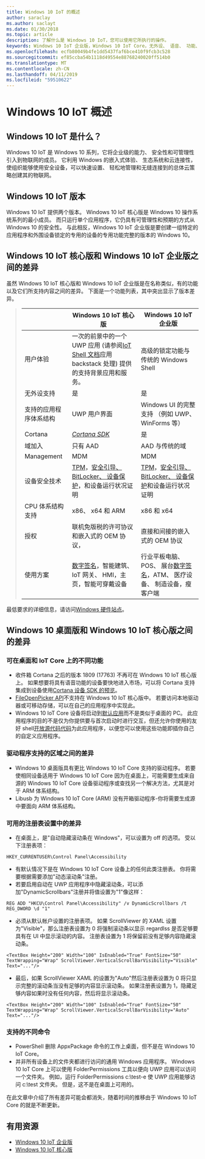 ```yaml
---
title: Windows 10 IoT 的概述
author: saraclay
ms.author: saclayt
ms.date: 01/30/2018
ms.topic: article
description: 了解什么是 Windows 10 IoT，您可以使用它所执行的操作。
keywords: Windows 10 IoT 企业版，Windows 10 IoT Core，无外设、 语音、 功能、 二进制版本，版本
ms.openlocfilehash: ecfb80049b4fe1dd5437faf6bce410f9fcb3c528
ms.sourcegitcommit: ef85ccba54b1118d49554e88768240020ff514b0
ms.translationtype: MT
ms.contentlocale: zh-CN
ms.lasthandoff: 04/11/2019
ms.locfileid: "59510622"
---
```

# <a name="an-overview-of-windows-10-iot"></a>Windows 10 IoT 概述 

## <a name="what-is-windows-10-iot"></a>Windows 10 IoT 是什么？
Windows 10 IoT 是 Windows 10 系列，它将企业级的能力、 安全性和可管理性引入到物联网的成员。  它利用 Windows 的嵌入式体验、 生态系统和云连接性，使组织能够使用安全设备，可以快速设置、 轻松地管理和无缝连接到的总体云策略创建其的物联网。  

## <a name="windows-10-iot-editions"></a>Windows 10 IoT 版本
Windows 10 IoT 提供两个版本。  Windows 10 IoT 核心版是 Windows 10 操作系统系列的最小成员。  而只运行单个应用程序，它仍具有可管理性和预期的方式从 Windows 10 的安全性。  与此相反，Windows 10 IoT 企业版是要创建一组特定的应用程序和外围设备锁定的专用的设备的专用功能完整的版本的 Windows 10。 

## <a name="differences-between-windows-10-iot-core-and-windows-10-iot-enterprise"></a>Windows 10 IoT 核心版和 Windows 10 IoT 企业版之间的差异

虽然 Windows 10 IoT 核心版和 Windows 10 IoT 企业版是在名称类似，有的功能以及它们所支持内容之间的差异。 下面是一个功能列表，其中突出显示了版本差异。

> |             | Windows 10 IoT 核心版  |  Windows 10 IoT 企业版  |
> |-------------|----------|---------|
> | 用户体验 | 一次的前景中的一个 UWP 应用 (请参阅[IoT Shell 文档](https://docs.microsoft.com/en-us/windows/iot-core/develop-your-app/iotcoreshell)应用 backstack 处理) 提供的支持背景应用和服务。 | 高级的锁定功能与传统的 Windows Shell |
> | 无外设支持 | 是 | 是 |
> | 支持的应用程序体系结构 | UWP 用户界面 | Windows UI 的完整支持 （例如 UWP、 WinForms 等） |
> | Cortana | [*Cortana SDK*](https://developer.microsoft.com/en-us/cortana/devices) | 是 |
> | 域加入 | 只有 AAD | AAD 与传统的域 |
> | Management | MDM | MDM |
> | 设备安全技术 | [TPM](https://docs.microsoft.com/windows/iot-core/secure-your-device/tpm)，[安全引导、 BitLocker、 设备保护](https://docs.microsoft.com/windows/iot-core/secure-your-device/securebootandbitlocker)，和设备运行状况证明 | [TPM](https://docs.microsoft.com/windows/iot-core/secure-your-device/tpm)，[安全引导、 BitLocker、 设备保护](https://docs.microsoft.com/windows/iot-core/secure-your-device/securebootandbitlocker)和设备运行状况证明 |
> | CPU 体系结构支持 | x86、 x64 和 ARM | x86 和 x64 |
> | 授权 | 联机免版税的许可协议和嵌入式的 OEM 协议， | 直接和间接的嵌入式的 OEM 协议 |
> | 使用方案 | [数字签名](https://www.microsoft.com/en-us/windowsforbusiness/digital-signage)，智能建筑、 IoT 网关、 HMI，主页，智能可穿戴设备 | 行业平板电脑、 POS、 展台[数字签名](https://www.microsoft.com/en-us/windowsforbusiness/digital-signage)，ATM、 医疗设备、 制造设备，瘦客户端 |

最低要求的详细信息，请访问[Windows 硬件站点](https://docs.microsoft.com/windows-hardware/design/minimum/minimum-hardware-requirements-overview)。

## <a name="differences-between-windows-10-desktop-and-windows-10-iot-core"></a>Windows 10 桌面版和 Windows 10 IoT 核心版之间的差异

### <a name="different-features-available-on-desktop-and-iot-core"></a>可在桌面和 IoT Core 上的不同功能

* 收件箱 Cortana 之后的版本 1809 (17763) 不再可在 Windows 10 IoT 核心版上。 如果想要将具有语音功能的设备要快地进入市场，可以将 Cortana 支持集成到设备使用[Cortana 设备 SDK 的预览](https://developer.microsoft.com/en-us/cortana/devices)。
* [FileOpenPicker API](https://docs.microsoft.com/en-us/uwp/api/windows.storage.pickers.fileopenpicker)不支持在 Windows 10 IoT 核心版中。 若要访问本地驱动器或可移动存储，可以在自己的应用程序中实现此。
* Windows 10 IoT Core 设备将启动到[默认应用](https://docs.microsoft.com/en-us/windows/iot-core/develop-your-app/iotcoredefaultapp)而不是类似于桌面的 PC。 此应用程序的目的不是仅为你提供要与首次启动时进行交互，但还允许你使用的友好 shell[开放源代码代码](https://github.com/Microsoft/Windows-iotcore-samples/tree/master/Samples/IoTCoreDefaultApp)为此应用程序，以便您可以使用这些功能即插你自己的自定义应用程序。

### <a name="differences-in-driver-supported-areas"></a>驱动程序支持的区域之间的差异

* Windows 10 桌面版具有更比 Windows 10 IoT Core 支持的驱动程序。 若要使相同设备适用于 Windows 10 IoT Core 因为在桌面上，可能需要生成来自源的 Windows 10 IoT Core 设备驱动程序或查找另一个解决方法，尤其是对于 ARM 体系结构。
* Libusb 为 Windows 10 IoT Core (ARM) 没有开箱驱动程序-你将需要生成源中要面向 ARM 体系结构。

### <a name="differences-in-available-registry-set"></a>可用的注册表设置中的差异

* 在桌面上，是"自动隐藏滚动条在 Windows"，可以设置为 off 的选项。 受以下注册表项： 

```
HKEY_CURRENTUSER\Control Panel\Accessibility
```

* 有默认情况下是在 Windows 10 IoT Core 设备上的任何此类注册表。 你将需要根据需要添加"动态滚动条"注册。
* 若要启用自动在 UWP 应用程序中隐藏滚动条，可以添加"DynamicScrollbars"注册并将值设置为"1"像这样：

```
REG ADD "HKCU\Control Panel\Accessibility" /v DynamicScrollbars /t REG_DWORD \d "1"
```

* 必须从默认帐户设置的注册表项。 如果 ScrollViewer 的 XAML 设置为"Visible"，那么注册表设置为 0 将强制滚动条以显示 regardlss 是否足够要具有在 UI 中显示滚动的内容。 注册表设置为 1 将保留前没有足够内容隐藏滚动条。

```
<TextBox Height="200" Width="100" IsEnabled="True" FontSize="50" TextWrapping="Wrap" ScrollViewer.VerticalScrollBarVisibility="Visible" Text="..."/>
```

* 最后，如果 ScrollViewer XAML 的设置为"Auto"然后注册表设置为 0 将只显示完整的滚动条当没有足够的内容显示滚动条。 如果注册表设置为 1，隐藏足够内容如果时没有任何内容，然后将显示滚动条。

```
<TextBox Height="200" Width="100" IsEnabled="True" FontSize="50" TextWrapping="Wrap" ScrollViewer.VerticalScrollBarVisibility="Auto" Text="..."/>
```

### <a name="different-commands-supported"></a>支持的不同命令

* PowerShell 删除 AppxPackage 命令的工作上桌面，但不是在 Windows 10 IoT Core。
* 并非所有设备上的文件夹都进行访问的通用 Windows 应用程序。 Windows 10 IoT Core 上可以使用 FolderPermissions 工具以便向 UWP 应用可以访问一个文件夹。 例如，运行 FolderPermissions c:\test-e 使 UWP 应用能够访问 c:\test 文件夹。 但是，这不是在桌面上可用的。

在此文章中介绍了所有差异可能会都消失，随着时间的推移由于 Windows 10 IoT Core 的就是不断更新。


## <a name="helpful-resources"></a>有用资源
* [Windows 10 IoT 企业版](windows-iot-enterprise.md)
* [Windows 10 IoT 核心版](windows-iot-core.md)
